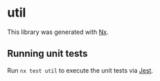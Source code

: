 # util

This library was generated with [Nx](https://nx.dev).

## Running unit tests

Run `nx test util` to execute the unit tests via [Jest](https://jestjs.io).
